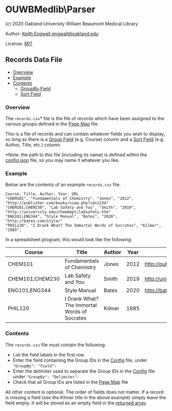 # OUWBMedlib\Parser
(c) 2020 Oakland University William Beaumont Medical Library

Author: [Keith Engwall <engwall@oakland.edu>](mailto:engwall@oakland.edu)

License: [MIT](https://opensource.org/licenses/MIT)

## Records Data File
* [Overview](#Overview)
* [Example](#Example)
* [Contents](#Contents)
    * [GroupBy Field](#GroupBy)
    * [Sort Field](#SortField)

### Overview
The `records.csv`* file is the file of records which 
have been assigned to the various groups defined in the
[Page Map](PageMap.md) file.

This is a file of records and can contain whatever fields you 
wish to display, so long as there is a [Group Field](#GroupBy) 
(e.g. Course) column and a [Sort Field](#SortField) (e.g. Author,
Title, etc.) column.

*Note: the path to this file (including its name) is defined within the 
[config.json](Config.md) file, so you may name it whatever you like.

### Example
Below are the contents of an example `records.csv` file:
```csv
Course, Title, Author, Year, URL
"CHEM101", "Fundamentals of Chemistry", "Jones", "2012", "http://publisher.com/books/view.php?id=1234"
"CHEM101;CHEM230", "Lab Safety and You", "Smith", "2019", "http://university.edu/chemdept/labsafety.htm"
"ENG101;ENG344", "Style Manual", "Bates", "2020", "http://bates.com/style/"
"PHIL120", "I Drank What? The Immortal Words of Socrates", "Kilmer", "1985",
```
In a spreadsheet program, this would look like the following:

|Course|Title|Author|Year|URL|
|------|-----|------|----|---|
|CHEM101|Fundamentals of Chemistry|Jones|2012|http://publisher.com/view.php?id=1234|
|CHEM101;CHEM230|Lab Safety and You|Smith|2019|http://university.edu/chemdept/labsafety.htm|
|ENG101;ENG344|Style Manual|Bates|2020|http://bates.com/style|
|PHIL120|I Drank What? The Immortal Words of Socrates|Kilmer|1985||

### Contents
The `records.csv` file must contain the following:

* List the field labels in the first row
* Enter the field containing the Group IDs in the [Config](Config.md) file, 
under `"GroupBy": "Field":`
* Enter the delimiter used to separate the Group IDs in the [Config](Config.md)
file under `"GroupBy": "Delimiter":`
* Check that all Group IDs are listed in the [Page Map](PageMap.md) file

All other content is optional.  The order of fields does not matter.
If a record is missing a field (see the Kilmer title in the above example)
simply leave the field empty.  It will be stored as an empty field in the
[returned array](RecordParser.md).
